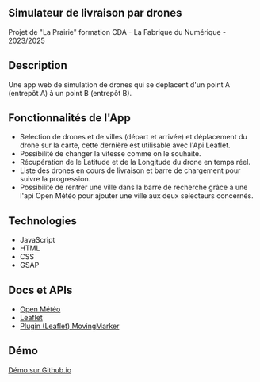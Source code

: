 ## Simulateur de livraison par drones

Projet de "La Prairie" formation CDA - La Fabrique du Numérique - 2023/2025

## Description

Une app web de simulation de drones qui se déplacent d'un point A (entrepôt A) à un point B (entrepôt B).

## Fonctionnalités de l'App

- Selection de drones et de villes (départ et arrivée) et déplacement du drone sur la carte, cette dernière est utilisable avec l'Api Leaflet.
- Possibilité de changer la vitesse comme on le souhaite.
- Récupération de le Latitude et de la Longitude du drone en temps réel.
- Liste des drones en cours de livraison et barre de chargement pour suivre la progression.
- Possibilité de rentrer une ville dans la barre de recherche grâce à une l'api Open Météo pour ajouter une ville aux deux selecteurs concernés.

## Technologies 

- JavaScript
- HTML
- CSS
- GSAP


## Docs et APIs

- [Open Météo](https://open-meteo.com/)
- [Leaflet](https://leafletjs.com/)
- [Plugin (Leaflet) MovingMarker](https://github.com/ewoken/Leaflet.MovingMarker)

## Démo

[Démo sur Github.io](https://rcdsdw.github.io/DroneSimulator/)